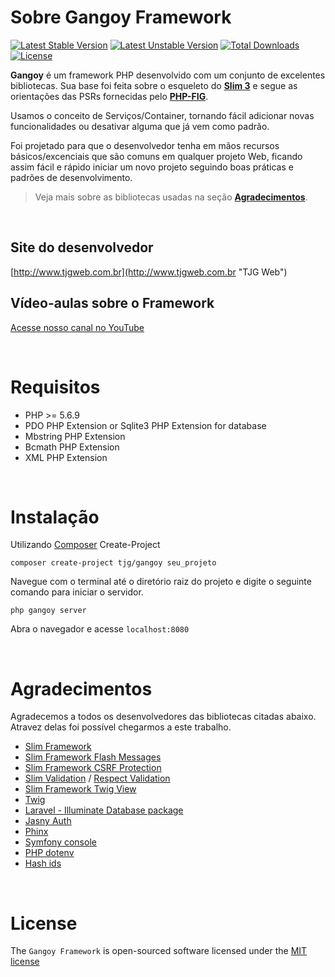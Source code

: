 # Sobre Gangoy Framework
[![Latest Stable Version](https://poser.pugx.org/tjg/microframework/v/stable)](https://packagist.org/packages/tjg/microframework)
[![Latest Unstable Version](https://poser.pugx.org/tjg/microframework/v/unstable)](https://packagist.org/packages/tjg/microframework)
[![Total Downloads](https://poser.pugx.org/tjg/microframework/downloads)](https://packagist.org/packages/tjg/microframework)
[![License](https://poser.pugx.org/tjg/microframework/license)](https://packagist.org/packages/tjg/microframework)

**Gangoy** é um framework PHP desenvolvido com um conjunto de excelentes bibliotecas. Sua base foi feita sobre o 
esqueleto do [**Slim 3**](https://www.slimframework.com/ "Slim Framework") e segue as orientações das PSRs 
fornecidas pelo [**PHP-FIG**](http://www.php-fig.org/ "PHP-FIG").

Usamos o conceito de Serviços/Container, tornando fácil adicionar novas funcionalidades ou desativar alguma que já vem como padrão.

Foi projetado para que o desenvolvedor tenha em mãos recursos básicos/excenciais que são comuns em qualquer projeto Web,
ficando assim fácil e rápido iniciar um novo projeto seguindo boas práticas e padrões de desenvolvimento.

> Veja mais sobre as bibliotecas usadas na seção [**Agradecimentos**](#agradecimentos).

<br>

## Site do desenvolvedor
[http://www.tjgweb.com.br](http://www.tjgweb.com.br "TJG Web")

## Vídeo-aulas sobre o Framework
[Acesse nosso canal no YouTube](https://www.youtube.com/tjgweb)

<br>

# Requisitos
- PHP >= 5.6.9
- PDO PHP Extension or Sqlite3 PHP Extension for database
- Mbstring PHP Extension
- Bcmath PHP Extension
- XML PHP Extension

<br>

# Instalação
Utilizando [Composer](https://getcomposer.org/) Create-Project

    composer create-project tjg/gangoy seu_projeto

Navegue com o terminal até o diretório raiz do projeto e digite o seguinte comando para iniciar o servidor.

	php gangoy server
	 
Abra o navegador e acesse `localhost:8080`

<br>

<a name="agradecimentos"></a>
# Agradecimentos
Agradecemos a todos os desenvolvedores das bibliotecas citadas abaixo. Atravez delas foi possível chegarmos a este trabalho.

- [Slim Framework](https://www.slimframework.com/)
- [Slim Framework Flash Messages](https://github.com/slimphp/Slim-Flash)
- [Slim Framework CSRF Protection](https://github.com/slimphp/Slim-Csrf)
- [Slim Validation](https://github.com/awurth/slim-validation) / [Respect Validation](https://github.com/Respect/Validation)
- [Slim Framework Twig View](https://github.com/slimphp/Twig-View)
- [Twig](https://twig.symfony.com/doc/1.x/)
- [Laravel - Illuminate Database package](https://packagist.org/packages/illuminate/database)
- [Jasny Auth](https://github.com/jasny/auth)
- [Phinx](https://phinx.org/)
- [Symfony console](https://github.com/symfony/console)
- [PHP dotenv](https://github.com/vlucas/phpdotenv)
- [Hash ids](https://github.com/ivanakimov/hashids.php)


<br>

# License
The `Gangoy Framework` is open-sourced software licensed under the [MIT license](http://opensource.org/licenses/MIT)
